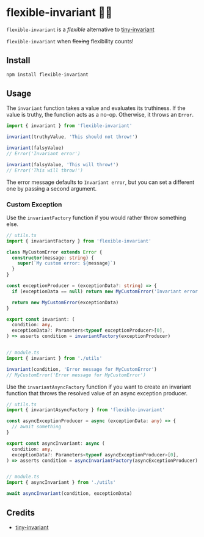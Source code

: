 # flexible-invariant 💪💥

`flexible-invariant` is a *flexible* alternative to [tiny-invariant](https://www.npmjs.com/package/tiny-invariant)

`flexible-invariant` when ~~flexing~~ flexibility counts!

## Install

```bash
npm install flexible-invariant
```

## Usage

The `invariant` function takes a value and evaluates its truthiness. If the
value is truthy, the function acts as a no-op. Otherwise, it throws an `Error`.

```ts
import { invariant } from 'flexible-invariant'

invariant(truthyValue, 'This should not throw!')

invariant(falsyValue)
// Error('Invariant error')

invariant(falsyValue, 'This will throw!')
// Error('This will throw!')
```

The error message defaults to `Invariant error`, but you can set a different
one by passing a second argument.


### Custom Exception

Use the `invariantFactory` function if you would rather throw something else.

```ts
// utils.ts
import { invariantFactory } from 'flexible-invariant'

class MyCustomError extends Error {
  constructor(message: string) {
    super(`My custom error: ${message}`)
  }
}

const exceptionProducer = (exceptionData?: string) => {
  if (exceptionData == null) return new MyCustomError('Invariant error')

  return new MyCustomError(exceptionData)
}

export const invariant: (
  condition: any,
  exceptionData?: Parameters<typeof exceptionProducer>[0],
) => asserts condition = invariantFactory(exceptionProducer)


// module.ts
import { invariant } from './utils'

invariant(condition, 'Error message for MyCustomError')
// MyCustomError('Error message for MyCustomError')
```

Use the `invariantAsyncFactory` function if you want to create an invariant
function that throws the resolved value of an async exception producer.

```ts
// utils.ts
import { invariantAsyncFactory } from 'flexible-invariant'

const asyncExceptionProducer = async (exceptionData: any) => {
  // await something
}

export const asyncInvariant: async (
  condition: any,
  exceptionData?: Parameters<typeof asyncExceptionProducer>[0],
) => asserts condition = asyncInvariantFactory(asyncExceptionProducer)


// module.ts
import { asyncInvariant } from './utils'

await asyncInvariant(condition, exceptionData)
```

## Credits

- [tiny-invariant](https://github.com/alexreardon/tiny-invariant)

